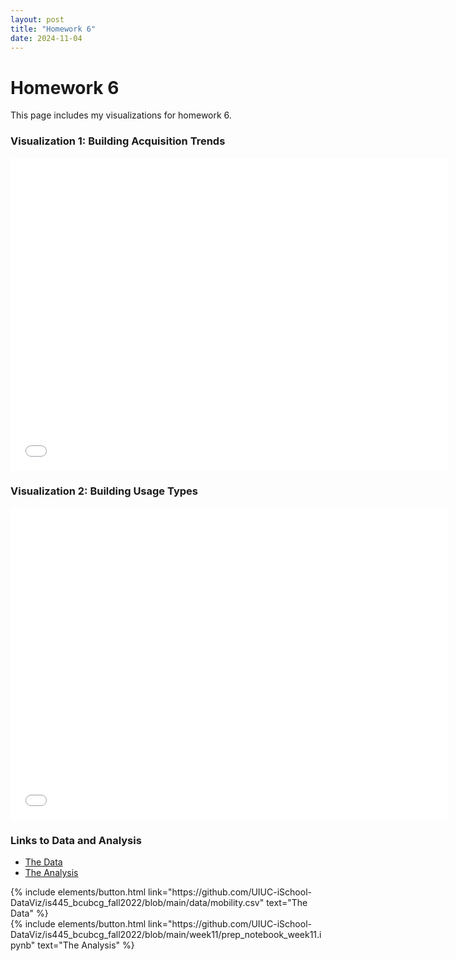 ```yaml
---
layout: post
title: "Homework 6"
date: 2024-11-04
---
```


# Homework 6

This page includes my visualizations for homework 6.

### Visualization 1: Building Acquisition Trends
<iframe src="{{ site.baseurl }}/line_chart.json" width="700" height="500" frameborder="0"></iframe>

### Visualization 2: Building Usage Types
<iframe src="{{ site.baseurl }}/bar_chart.json" width="700" height="500" frameborder="0"></iframe>

### Links to Data and Analysis
- [The Data](https://raw.githubusercontent.com/UIUC-iSchool-DataViz/is445_data/main/building_inventory.csv)
- [The Analysis](https://github.com/.ipynb)

<div class="left">
{% include elements/button.html link="https://github.com/UIUC-iSchool-DataViz/is445_bcubcg_fall2022/blob/main/data/mobility.csv" text="The Data" %}
</div>

<div class="right">
{% include elements/button.html link="https://github.com/UIUC-iSchool-DataViz/is445_bcubcg_fall2022/blob/main/week11/prep_notebook_week11.ipynb" text="The Analysis" %}
</div>
